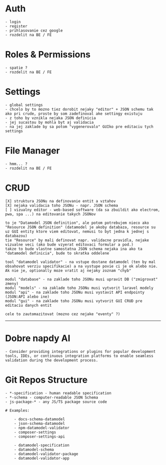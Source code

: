 # Auth

	- login
	- register
	- prihlasovanie cez google
	- rozdelit na BE / FE

# Roles & Permissions

	- spatie ?
	- rozdelit na BE / FE

# Settings

	- global settings
	- chcelo by to mozno tiez dorobit nejaky "editor" + JSON schemu tak ako pri crude, proste by som zadefinoval ake settingy existuju
	- z toho by vznikla nejaka JSON definicia
	- jej sucastou by mohla byt aj validacia
	- na jej zaklade by sa potom "vygenerovalo" GUIko pre editaciu tych settings

# File Manager

	- hmm... ?
	- rozdelit na BE / FE

# CRUD

	[X] struktura JSONu na definovanie entit a vztahov
	[X] nejaka validacia toho JSONu - napr. JSON schema
	[ ] vizualny editor - web-based software (da sa zbuildit ako electrom, pwa, spa ...) na editovanie takych JSONov

	to je "Datamodel JSON definition", ale potom potrebujem nieco ako "Resource JSON definition" (datamodel je akoby databaza, resource su uz GUI entity ktore viem editovat, nemusi to byt jedna k jednej s databazou)
	tie "Resource" by mali definovat napr. validacne pravidla, nejake vizualne veci (ako bude vzyerat editovaci formular a pod.)
	takze to bude vlastne samostatna JSON schema nejaka ina ako ta "datamodel definicia", bude to skratka oddelene

	tool "datamodel validator" - na vstupe dostane datamodel (ten by mal obsahovat verziu specifikacie) a na vystupe povie ci je ok alebo nie. Ak nie je, optionally moze vratit aj nejaky zoznam "chyb"

	modul "database" - na zaklade toho JSONu musi upravit DB ("zmigrovat" zmeny)
	modul "models" - na zaklade toho JSONu musi vytvorit laravel modely
	modul "api" - na zaklade toho JSONu musi vystavit API endpointy (JSON:API alebo ine)
	modul "gui" - na zaklade toho JSONu musi vytvorit GUI CRUD pre editaciu danych entit

	cele to zautomazitovat (mozno cez nejake "eventy" ?)

---------------------------------

# Dobre napdy AI

	- Consider providing integrations or plugins for popular development tools, IDEs, or continuous integration platforms to enable seamless validation during the development process.

# Git Repos Structure

	- *-specification - human readable specification
	- *-schema - computer-readable JSON Schema
	- js-package-* - any JS/TS package source code

	# Examples:

		- docs-schema-datamodel
		- json-schema-datamodel
		- npm-datamodel-validator
		- composer-settings
		- composer-settings-api

		- datamodel-specification
		- datamodel-schema
		- datamodel-validator-package
		- datamodel-validator-app
